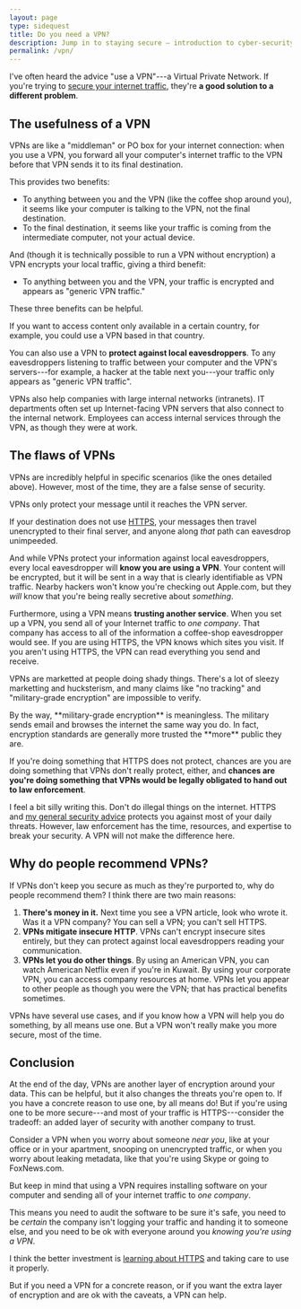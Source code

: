 ```yaml
---
layout: page
type: sidequest
title: Do you need a VPN?
description: Jump in to staying secure – introduction to cyber-security techniques for sensible people.
permalink: /vpn/
---
```


I've often heard the advice "use a VPN"---a Virtual Private Network. If you're trying to [secure your internet traffic](/overall), they're **a good solution to a different problem**.

## The usefulness of a VPN

VPNs are like a "middleman" or PO box for your internet connection: when you use a VPN, you forward all your computer's internet traffic to the VPN before that VPN sends it to its final destination. 

This provides two benefits:

* To anything between you and the VPN (like the coffee shop around you), it seems like your computer is talking to the VPN, not the final destination.
* To the final destination, it seems like your traffic is coming from the intermediate computer, not your actual device.

And (though it is technically possible to run a VPN without encryption) a VPN encrypts your local traffic, giving a third benefit:

* To anything between you and the VPN, your traffic is encrypted and appears as "generic VPN traffic."

These three benefits can be helpful.

If you want to access content only available in a certain country, for example, you could use a VPN based in that country.

You can also use a VPN to **protect against local eavesdroppers**. To any eavesdroppers listening to traffic between your computer and the VPN's servers---for example, a hacker at the table next you---your traffic only appears as "generic VPN traffic".

VPNs also help companies with large internal networks (intranets). IT departments often set up Internet-facing VPN servers that also connect to the internal network. Employees can access internal services through the VPN, as though they were at work.

## The flaws of VPNs

VPNs are incredibly helpful in specific scenarios (like the ones detailed above). However, most of the time, they are a false sense of security.

VPNs only protect your message until it reaches the VPN server.

If your destination does not use [HTTPS](/https), your messages then travel unencrypted to their final server, and anyone along *that* path can eavesdrop unimpeeded.

And while VPNs protect your information against local eavesdroppers, every local eavesdropper will **know you are using a VPN**. Your content will be encrypted, but it will be sent in a way that is clearly identifiable as VPN traffic. Nearby hackers won't know you're checking out Apple.com, but they *will* know that you're being really secretive about *something*.

Furthermore, using a VPN means **trusting another service**. When you set up a VPN, you send all of your Internet traffic to *one company*. That company has access to all of the information a coffee-shop eavesdropper would see. If you are using HTTPS, the VPN knows which sites you visit. If you aren't using HTTPS, the VPN can read everything you send and receive.

VPNs are marketted at people doing shady things. There's a lot of sleezy marketting and hucksterism, and many claims like "no tracking" and "military-grade encryption" are impossible to verify.

<aside class="sidenote">
By the way, **military-grade encryption** is meaningless. The military sends email and browses the internet the same way you do. In fact, encryption standards are generally more trusted the **more** public they are.
</aside>

If you're doing something that HTTPS does not protect, chances are you are doing something that VPNs don't really protect, either, and **chances are you're doing something that VPNs would be legally obligated to hand out to law enforcement**.

I feel a bit silly writing this. Don't do illegal things on the internet. HTTPS and [my general security advice](/overall) protects you against most of your daily threats. However, law enforcement has the time, resources, and expertise to break your security. A VPN will not make the difference here.

## Why do people recommend VPNs?

If VPNs don't keep you secure as much as they're purported to, why do people recommend them? I think there are two main reasons:

1. **There's money in it.** Next time you see a VPN article, look who wrote it. Was it a VPN company? You can sell a VPN; you can't sell HTTPS.
2. **VPNs mitigate insecure HTTP**. VPNs can't encrypt insecure sites entirely, but they can protect against local eavesdroppers reading your communication.
3. **VPNs let you do other things**. By using an American VPN, you can watch American Netflix even if you're in Kuwait. By using your corporate VPN, you can access company resources at home. VPNs let you appear to other people as though you were the VPN; that has practical benefits sometimes.

VPNs have several use cases, and if you know how a VPN will help you do something, by all means use one. But a VPN won't really make you more secure, most of the time.

## Conclusion

At the end of the day, VPNs are another layer of encryption around your data. This can be helpful, but it also changes the threats you're open to. If you have a concrete reason to use one, by all means do! But if you're using one to be more secure---and most of your traffic is HTTPS---consider the tradeoff: an added layer of security with another company to trust.

Consider a VPN when you worry about someone *near you*, like at your office or in your apartment, snooping on unencrypted traffic, or when you worry about leaking metadata, like that you're using Skype or going to FoxNews.com.

But keep in mind that using a VPN requires installing software on your computer and sending all of your internet traffic to *one company*.

This means you need to audit the software to be sure it's safe, you need to be *certain* the company isn't logging your traffic and handing it to someone else, and you need to be ok with everyone around you *knowing you're using a VPN*.

I think the better investment is [learning about HTTPS](/https) and taking care to use it properly. 

But if you need a VPN for a concrete reason, or if you want the extra layer of encryption and are ok with the caveats, a VPN can help.